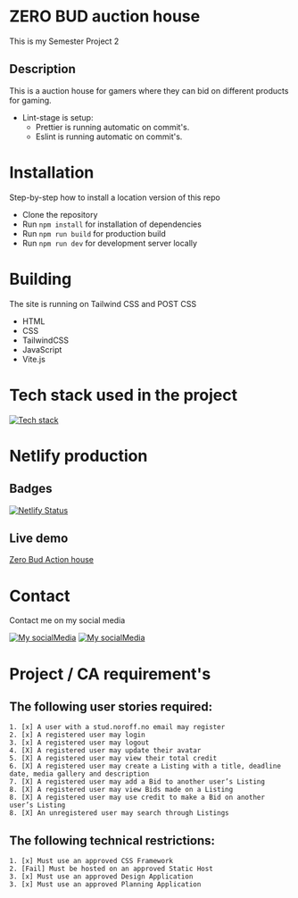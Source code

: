 # ZERO BUD auction house

This is my Semester Project 2

## Description

This is a auction house for gamers where they can bid on different products for gaming.

- Lint-stage is setup:
  - Prettier is running automatic on commit's.
  - Eslint is running automatic on commit's.

# Installation

Step-by-step how to install a location version of this repo

- Clone the repository
- Run `npm install` for installation of dependencies
- Run `npm run build` for production build
- Run `npm run dev` for development server locally

# Building

The site is running on Tailwind CSS and POST CSS

- HTML
- CSS
- TailwindCSS
- JavaScript
- Vite.js

# Tech stack used in the project

[![Tech stack](https://skillicons.dev/icons?i=html,css,js,tailwindcss,vite)](https://skillicons.dev)

# Netlify production

## Badges

[![Netlify Status](https://api.netlify.com/api/v1/badges/0a04ee40-28ed-41d5-8447-94ae83fc6cf0/deploy-status)](https://app.netlify.com/sites/dapper-dusk-087efd/deploys)

## Live demo

[Zero Bud Action house](https://dapper-dusk-087efd.netlify.app/)

# Contact

Contact me on my social media

[![My socialMedia](https://skillicons.dev/icons?i=github)](https://github.com/LAakerberg)
[![My socialMedia](https://skillicons.dev/icons?i=linkedin)](https://www.linkedin.com/in/linus-%C3%A5kerberg-4126891b1/)

# Project / CA requirement's

## The following user stories required:

    1. [x] A user with a stud.noroff.no email may register
    2. [x] A registered user may login
    3. [x] A registered user may logout
    4. [X] A registered user may update their avatar
    5. [X] A registered user may view their total credit
    6. [X] A registered user may create a Listing with a title, deadline date, media gallery and description
    7. [X] A registered user may add a Bid to another user’s Listing
    8. [X] A registered user may view Bids made on a Listing
    8. [X] A registered user may use credit to make a Bid on another user’s Listing
    8. [X] An unregistered user may search through Listings

## The following technical restrictions:

    1. [x] Must use an approved CSS Framework
    2. [Fail] Must be hosted on an approved Static Host
    3. [x] Must use an approved Design Application
    3. [x] Must use an approved Planning Application

